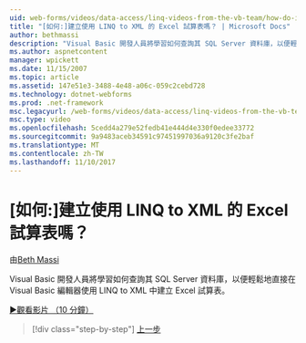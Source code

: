 ```yaml
---
uid: web-forms/videos/data-access/linq-videos-from-the-vb-team/how-do-i-create-excel-spreadsheets-using-linq-to-xml
title: "[如何:]建立使用 LINQ to XML 的 Excel 試算表嗎？ | Microsoft Docs"
author: bethmassi
description: "Visual Basic 開發人員將學習如何查詢其 SQL Server 資料庫，以便輕鬆地建立 Excel 試算表直接在 Visual Basic 編輯器中我們..."
ms.author: aspnetcontent
manager: wpickett
ms.date: 11/15/2007
ms.topic: article
ms.assetid: 147e51e3-3488-4e48-a06c-059c2cebd728
ms.technology: dotnet-webforms
ms.prod: .net-framework
msc.legacyurl: /web-forms/videos/data-access/linq-videos-from-the-vb-team/how-do-i-create-excel-spreadsheets-using-linq-to-xml
msc.type: video
ms.openlocfilehash: 5cedd4a279e52fedb41e444d4e330f0edee33772
ms.sourcegitcommit: 9a9483aceb34591c97451997036a9120c3fe2baf
ms.translationtype: MT
ms.contentlocale: zh-TW
ms.lasthandoff: 11/10/2017
---
```

<a name="how-do-i-create-excel-spreadsheets-using-linq-to-xml"></a>[如何:]建立使用 LINQ to XML 的 Excel 試算表嗎？
====================
由[Beth Massi](https://github.com/bethmassi)

Visual Basic 開發人員將學習如何查詢其 SQL Server 資料庫，以便輕鬆地直接在 Visual Basic 編輯器使用 LINQ to XML 中建立 Excel 試算表。

[&#9654;觀看影片 （10 分鐘）](https://channel9.msdn.com/Blogs/ASP-NET-Site-Videos/how-do-i-create-excel-spreadsheets-using-linq-to-xml)

>[!div class="step-by-step"]
[上一步](how-do-i-create-xml-documents-from-sql-data.md)

